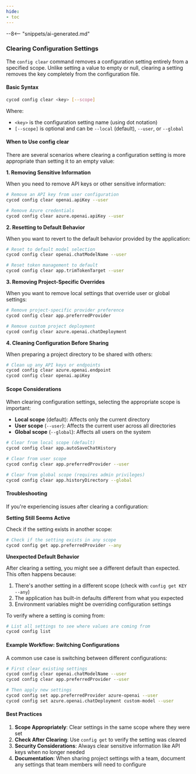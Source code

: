 ```yaml
---
hide:
- toc
---
```


--8<-- "snippets/ai-generated.md"

### Clearing Configuration Settings

The `config clear` command removes a configuration setting entirely from a specified scope. Unlike setting a value to empty or null, clearing a setting removes the key completely from the configuration file.

#### Basic Syntax

```bash
cycod config clear <key> [--scope]
```

Where:
- `<key>` is the configuration setting name (using dot notation)
- `[--scope]` is optional and can be `--local` (default), `--user`, or `--global`

#### When to Use config clear

There are several scenarios where clearing a configuration setting is more appropriate than setting it to an empty value:

**1. Removing Sensitive Information**

When you need to remove API keys or other sensitive information:

```bash
# Remove an API key from user configuration
cycod config clear openai.apiKey --user

# Remove Azure credentials
cycod config clear azure.openai.apiKey --user
```

**2. Resetting to Default Behavior**

When you want to revert to the default behavior provided by the application:

```bash
# Reset to default model selection
cycod config clear openai.chatModelName --user

# Reset token management to default
cycod config clear app.trimTokenTarget --user
```

**3. Removing Project-Specific Overrides**

When you want to remove local settings that override user or global settings:

```bash
# Remove project-specific provider preference
cycod config clear app.preferredProvider

# Remove custom project deployment
cycod config clear azure.openai.chatDeployment
```

**4. Cleaning Configuration Before Sharing**

When preparing a project directory to be shared with others:

```bash
# Clean up any API keys or endpoints
cycod config clear azure.openai.endpoint
cycod config clear openai.apiKey
```

#### Scope Considerations

When clearing configuration settings, selecting the appropriate scope is important:

- **Local scope** (default): Affects only the current directory
- **User scope** (`--user`): Affects the current user across all directories
- **Global scope** (`--global`): Affects all users on the system

```bash
# Clear from local scope (default)
cycod config clear app.autoSaveChatHistory

# Clear from user scope
cycod config clear app.preferredProvider --user

# Clear from global scope (requires admin privileges)
cycod config clear app.historyDirectory --global
```

#### Troubleshooting

If you're experiencing issues after clearing a configuration:

**Setting Still Seems Active**

Check if the setting exists in another scope:

```bash
# Check if the setting exists in any scope
cycod config get app.preferredProvider --any
```

**Unexpected Default Behavior**

After clearing a setting, you might see a different default than expected. This often happens because:

1. There's another setting in a different scope (check with `config get KEY --any`)
2. The application has built-in defaults different from what you expected
3. Environment variables might be overriding configuration settings

To verify where a setting is coming from:

```bash
# List all settings to see where values are coming from
cycod config list
```

#### Example Workflow: Switching Configurations

A common use case is switching between different configurations:

```bash
# First clear existing settings
cycod config clear openai.chatModelName --user
cycod config clear app.preferredProvider --user

# Then apply new settings
cycod config set app.preferredProvider azure-openai --user
cycod config set azure.openai.chatDeployment custom-model --user
```

#### Best Practices

1. **Scope Appropriately**: Clear settings in the same scope where they were set
2. **Check After Clearing**: Use `config get` to verify the setting was cleared
3. **Security Considerations**: Always clear sensitive information like API keys when no longer needed
4. **Documentation**: When sharing project settings with a team, document any settings that team members will need to configure